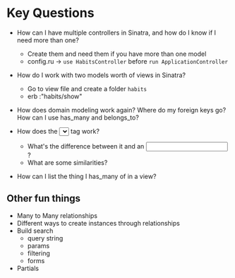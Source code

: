 # Key Questions
* How can I have multiple controllers in Sinatra, and how do I know if I need more than one?
  - Create them and need them if you have more than one model
  - config.ru -> `use HabitsController` before `run ApplicationController`

* How do I work with two models worth of views in Sinatra?
  - Go to view file and create a folder `habits`
  - erb :"habits/show"

* How does domain modeling work again? Where do my foreign keys go? How can I use has_many and belongs_to?

* How does the <select></select> tag work?
  * What's the difference between it and an <input />?
  * What are some similarities?
* How can I list the thing I has_many of in a view?





## Other fun things
* Many to Many relationships
* Different ways to create instances through relationships
* Build search
    * query string
    * params
    * filtering
    * forms
* Partials
